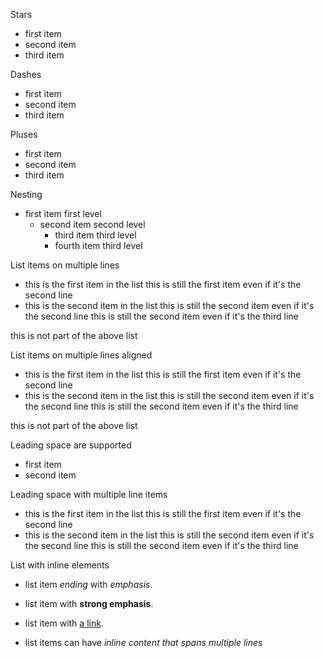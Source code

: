 Stars

* first item
* second item
* third item


Dashes

- first item
- second item
- third item


Pluses

+ first item
+ second item
+ third item


Nesting

* first item first level
  * second item second level
    * third item third level
    * fourth item third level


List items on multiple lines

* this is the first item in the list
this is still the first item even if it's the second line
* this is the second item in the list
this is still the second item even if it's the second line
this is still the second item even if it's the third line

this is not part of the above list


List items on multiple lines aligned

* this is the first item in the list
  this is still the first item even if it's the second line
* this is the second item in the list
  this is still the second item even if it's the second line
  this is still the second item even if it's the third line

this is not part of the above list


Leading space are supported

  * first item
  * second item


Leading space with multiple line items

  * this is the first item in the list
    this is still the first item even if it's the second line
  * this is the second item in the list
    this is still the second item even if it's the second line
    this is still the second item even if it's the third line


List with inline elements

* list item _ending_
with _emphasis_.

* list item
with **strong emphasis**.

* list item
with [a link](http://google.com).

* list items can have *inline content
  that spans multiple lines*


